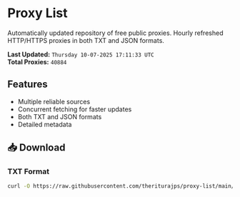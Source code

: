 # Proxy List

Automatically updated repository of free public proxies. Hourly refreshed HTTP/HTTPS proxies in both TXT and JSON formats.

**Last Updated:** `Thursday 10-07-2025 17:11:33 UTC`  
**Total Proxies:** `40884`

## Features
- Multiple reliable sources
- Concurrent fetching for faster updates
- Both TXT and JSON formats
- Detailed metadata

## 📥 Download

### TXT Format
```bash
curl -O https://raw.githubusercontent.com/theriturajps/proxy-list/main/proxies.txt
